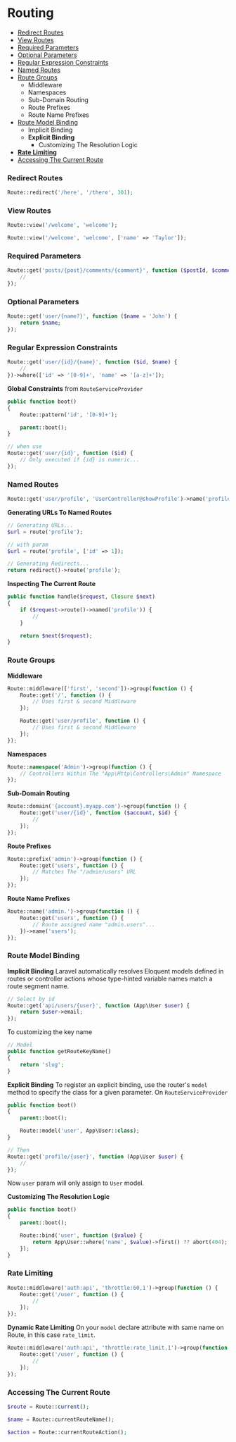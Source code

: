 # Routing

* [Redirect Routes](#redirect-routes)
* [View Routes](#view-routes)
* [Required Parameters](#required-parameters)
* [Optional Parameters](#optional-parameters)
* [Regular Expression Constraints](#regular-expression-constraints)
* [Named Routes](#named-routes)
* [Route Groups](#route-groups)
    * Middleware
    * Namespaces
    * Sub-Domain Routing
    * Route Prefixes
    * Route Name Prefixes
* [Route Model Binding](#route-model-binding)
    * Implicit Binding
    * **Explicit Binding**
        * Customizing The Resolution Logic
* [**Rate Limiting**](#rate-limiting)
* [Accessing The Current Route](#accessing-the-current-route)


### Redirect Routes
```php
Route::redirect('/here', '/there', 301);
```

### View Routes
```php
Route::view('/welcome', 'welcome');

Route::view('/welcome', 'welcome', ['name' => 'Taylor']);
```

### Required Parameters
```php
Route::get('posts/{post}/comments/{comment}', function ($postId, $commentId) {
    //
});
```

### Optional Parameters
```php
Route::get('user/{name?}', function ($name = 'John') {
    return $name;
});
```

### Regular Expression Constraints
```php
Route::get('user/{id}/{name}', function ($id, $name) {
    //
})->where(['id' => '[0-9]+', 'name' => '[a-z]+']);
```
**Global Constraints** from <code>RouteServiceProvider</code>
```php
public function boot()
{
    Route::pattern('id', '[0-9]+');

    parent::boot();
}

// when use
Route::get('user/{id}', function ($id) {
    // Only executed if {id} is numeric...
});
```

### Named Routes
```php
Route::get('user/profile', 'UserController@showProfile')->name('profile');
```
**Generating URLs To Named Routes**
```php
// Generating URLs...
$url = route('profile');

// with param
$url = route('profile', ['id' => 1]);

// Generating Redirects...
return redirect()->route('profile');
```
**Inspecting The Current Route**
```php
public function handle($request, Closure $next)
{
    if ($request->route()->named('profile')) {
        //
    }

    return $next($request);
}
```

### Route Groups
**Middleware**
```php
Route::middleware(['first', 'second'])->group(function () {
    Route::get('/', function () {
        // Uses first & second Middleware
    });

    Route::get('user/profile', function () {
        // Uses first & second Middleware
    });
});
```
**Namespaces**
```php
Route::namespace('Admin')->group(function () {
    // Controllers Within The "App\Http\Controllers\Admin" Namespace
});
```
**Sub-Domain Routing**
```php
Route::domain('{account}.myapp.com')->group(function () {
    Route::get('user/{id}', function ($account, $id) {
        //
    });
});
```
**Route Prefixes**
```php
Route::prefix('admin')->group(function () {
    Route::get('users', function () {
        // Matches The "/admin/users" URL
    });
});
```
**Route Name Prefixes**
```php
Route::name('admin.')->group(function () {
    Route::get('users', function () {
        // Route assigned name "admin.users"...
    })->name('users');
});
```

### Route Model Binding
**Implicit Binding**
Laravel automatically resolves Eloquent models defined in routes or controller actions whose type-hinted variable names match a route segment name.
```php
// Select by id
Route::get('api/users/{user}', function (App\User $user) {
    return $user->email;
});
```
To customizing the key name
```php
// Model
public function getRouteKeyName()
{
    return 'slug';
}
```
**Explicit Binding**
To register an explicit binding, use the router's <code>model</code> method to specify the class for a given parameter. On <code>RouteServiceProvider</code>
```php
public function boot()
{
    parent::boot();

    Route::model('user', App\User::class);
}

// Then
Route::get('profile/{user}', function (App\User $user) {
    //
});
```
Now <code>user</code> param will only assign to <code>User</code> model.

**Customizing The Resolution Logic**
```php
public function boot()
{
    parent::boot();

    Route::bind('user', function ($value) {
        return App\User::where('name', $value)->first() ?? abort(404);
    });
}
```

### Rate Limiting
```php
Route::middleware('auth:api', 'throttle:60,1')->group(function () {
    Route::get('/user', function () {
        //
    });
});
```
**Dynamic Rate Limiting**
On your <code>model</code> declare attribute with same name on Route, in this case <code>rate_limit</code>.
```php
Route::middleware('auth:api', 'throttle:rate_limit,1')->group(function () {
    Route::get('/user', function () {
        //
    });
});
```

### Accessing The Current Route
```php
$route = Route::current();

$name = Route::currentRouteName();

$action = Route::currentRouteAction();
```
